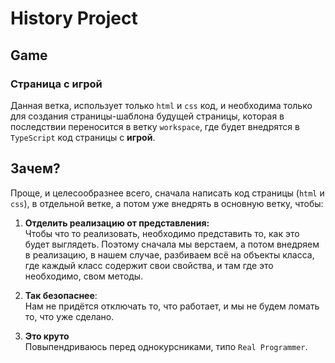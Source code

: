 # History Project

## Game

### Страница c игрой

Данная ветка, использует только ```html``` и ```css``` код, и необходима только для создания страницы-шаблона будущей страницы, которая в последствии переносится в ветку ```workspace```, где будет внедрятся в ```TypeScript``` код страницы с **игрой**.

## Зачем?

Проще, и целесообразнее всего, сначала написать код страницы (```html``` и ```css```), в отдельной ветке, а потом уже внедрять в основную ветку, чтобы:

1. **Отделить реализацию от представления:**  
Чтобы что то реализовать, необходимо представить то, как это будет выглядеть. Поэтому сначала мы верстаем, а потом внедряем в реализацию, в нашем случае, разбиваем всё на объекты класса, где каждый класс содержит свои свойства, и там где это необходимо, свом методы.

2. **Так безопаснее**:  
Нам не придётся отключать то, что работает, и мы не будем ломать то, что уже сделано.

3. **Это круто**  
Повыпендриваюсь перед однокурсниками, типо ```Real Programmer```.